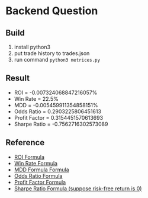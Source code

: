 # Backend Question

## Build
1. install python3
2. put trade history to trades.json
3. run command `python3 metrices.py`

## Result
* ROI = -0.007324068847216057%
* Win Rate = 22.5%
* MDD = -0.005459911354858151%
* Odds Ratio = 0.2903225806451613
* Profit Factor = 0.3154451570613693
* Sharpe Ratio = -0.7562716302573089

## Reference
* [ROI Formula](https://en.wikipedia.org/wiki/Return_on_investment)
* [Win Rate Formula](https://academy.binance.com/zt/glossary/win-rate)
* [MDD Formula Formula](https://www.investopedia.com/terms/m/maximum-drawdown-mdd.asp)
* [Odds Ratio Formula](https://www.ncbi.nlm.nih.gov/pmc/articles/PMC2938757/)
* [Profit Factor Formula](https://developer.fugle.tw/blog/2022-09-16-week2-strategy-measurement/)
* [Sharpe Ratio Formula (suppose risk-free return is 0)](https://zh.wikipedia.org/zh-tw/%E5%A4%8F%E6%99%AE%E6%AF%94%E7%8E%87)